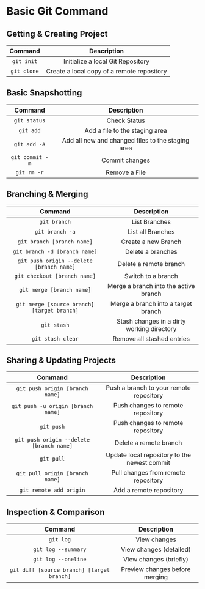 # Basic Git Command

## Getting & Creating Project
| Command | Description    | 
| :---:   | :---: | 
| ```git init``` | Initialize a local Git Repository  | 
| ```git clone``` | Create a local copy of a remote repository  | 

## Basic Snapshotting
| Command | Description    | 
| :---:   | :---: | 
| ```git status``` | Check Status  | 
| ```git add``` | Add a file to the staging area  | 
| ```git add -A``` | Add all new and changed files to the staging area  | 
| ```git commit -m``` | Commit changes  | 
| ```git rm -r``` | Remove a File  | 

## Branching & Merging
| Command | Description    | 
| :---:   | :---: | 
| ```git branch``` | List Branches  | 
| ```git branch -a``` | List  all Branches  | 
| ```git branch [branch name]``` | Create a new Branch  | 
| ```git branch -d [branch name]``` | Delete a branches  | 
| ```git push origin --delete [branch name]``` | Delete a remote branch  | 
| ```git checkout [branch name]``` | Switch to a branch
| ```git merge [branch name]``` | Merge a branch into the active branch
| ```git merge [source branch] [target branch]``` | Merge a branch into a target branch
| ```git stash``` | Stash changes in a dirty working directory
| ```git stash clear``` | Remove all  stashed entries

## Sharing & Updating Projects
| Command | Description    | 
| :---:   | :---: | 
| ```git push origin [branch name]``` | Push a branch to your remote repository
| ```git push -u origin [branch name]``` | Push changes to remote repository
| ```git push``` | Push changes to remote repository
| ```git push origin --delete [branch name]``` | Delete a remote branch
| ```git pull``` | Update local repository to the newest commit
| ```git pull origin [branch name]``` | Pull changes from remote repository
| ```git remote add origin``` | Add a remote repository

## Inspection & Comparison
| Command | Description    | 
| :---:   | :---: | 
| ```git log``` | View changes
| ```git log --summary``` | View changes (detailed)
| ```git log --oneline``` | View changes (briefly)
| ```git diff [source branch] [target branch]``` | Preview changes before merging

